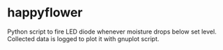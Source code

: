 # happyflower

Python script to fire LED diode whenever moisture drops below set level.
Collected data is logged to plot it with gnuplot script.
